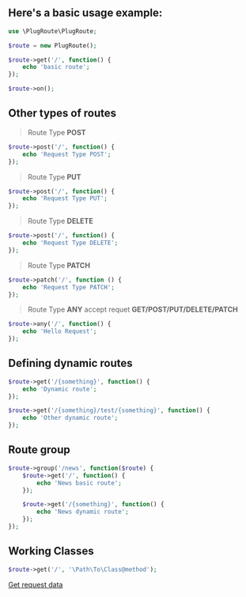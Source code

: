 ## Here's a basic usage example:
```php
use \PlugRoute\PlugRoute;

$route = new PlugRoute();

$route->get('/', function() {
    echo 'basic route';
});

$route->on();
``` 

## Other types of routes
> Route Type **POST**
```php
$route->post('/', function() {
    echo 'Request Type POST';
});
```

> Route Type **PUT**
```php
$route->post('/', function() {
    echo 'Request Type PUT';
});
```

> Route Type **DELETE**
```php
$route->post('/', function() {
    echo 'Request Type DELETE';
});
```

> Route Type **PATCH**
```php
$route->patch('/', function () {
    echo 'Request Type PATCH';
});
```

> Route Type **ANY** accept requet **GET/POST/PUT/DELETE/PATCH**
```php
$route->any('/', function() {
    echo 'Hello Request';
});
```

## Defining dynamic routes
```php
$route->get('/{something}', function() {
    echo 'Dynamic route';
});

$route->get('/{something}/test/{something}', function() {
    echo 'Other dynamic route';
});
```

## Route group
```php
$route->group('/news', function($route) {
    $route->get('/', function() {
        echo 'News basic route';
    });

    $route->get('/{something}', function() {
        echo 'News dynamic route';
    });
});
``` 
## Working Classes
```php
$route->get('/', '\Path\To\Class@method');
```

[Get request data](request.md)
